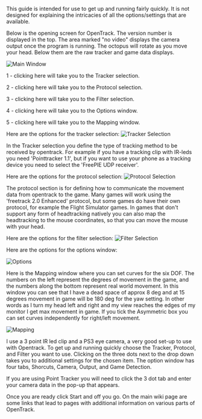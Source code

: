 This guide is intended for use to get up and running fairly quickly. It is not designed for explaining the intricacies of all the options/settings that are available.

Below is the opening screen for OpenTrack. The version number is displayed in the top. The area marked "no video" displays the camera output once the program is running. The octopus will rotate as you move your head. Below them are the raw tracker and game data displays. 

![Main Window](https://www.dropbox.com/s/6oe8p7zcvytu25j/mainscreen.png?dl=1)

1 - clicking here will take you to the Tracker selection.

2 - clicking here will take you to the Protocol selection.

3 - clicking here will take you to the Filter selection.

4 - clicking here will take you to the Options window.

5 - clicking here will take you to the Mapping window.

Here are the options for the tracker selection:
![Tracker Selection](https://www.dropbox.com/s/c5saj261sg3j3wy/tracker%20selection.png?dl=1)

In the Tracker selection you define the type of tracking method to be received by opentrack. For example if you have a tracking clip with IR-leds you need 'Pointtracker 1.1', but if you want to use your phone as a tracking device you need to select the 'FreePIE UDP receiver'.

Here are the options for the protocol selection:
![Protocol Selection](https://www.dropbox.com/s/03z9cla0jj59y62/protocol%20selection.png?dl=1)

The protocol section is for defining how to communicate the movement data from opentrack to the game. Many games will work using the 'freetrack 2.0 Enhanced' protocol, but some games do have their own protocol, for example the Flight Simulator games. In games that don't support any form of headtracking natively you can also map the headtracking to the mouse coordinates, so that you can move the mouse with your head.

Here are the options for the filter selection:
![Filter Selection](https://www.dropbox.com/s/ezgmk3krds6cfkr/filter%20selection.png?dl=1)

Here are the options for the options window:

![Options](https://www.dropbox.com/s/9ur7l0udhyuaf71/option%20screen.png?dl=1)


Here is the Mapping window where you can set curves for the six DOF. The numbers on the left represent the degrees of movement in the game, and the numbers along the bottom represent real world movement. In this window you can see that I have a dead space of approx 8 deg and at 15 degrees movement in game will be 180 deg for the yaw setting. In other words as I turn my head left and right and my view reaches the edges of my monitor I get max movement in game. If you tick the Asymmetric box you can set curves independently for right/left movement.

![Mapping](https://www.dropbox.com/s/dhwdy1ggyqhs3n6/mapping%20screen.png?dl=1)

I use a 3 point IR led clip and a PS3 eye camera, a very good set-up to use with Opentrack. To get up and running quickly choose the Tracker, Protocol, and Filter you want to use. Clicking on the three dots next to the drop down takes you to additional settings for the chosen item. The option window has four tabs, Shorcuts, Camera, Output, and Game Detection.

If you are using Point Tracker you will need to click the 3 dot tab and enter your camera data in the pop-up that appears.

Once you are ready click Start and off you go. On the main wiki page are some links that lead to pages with additional information on various parts of OpenTrack.
